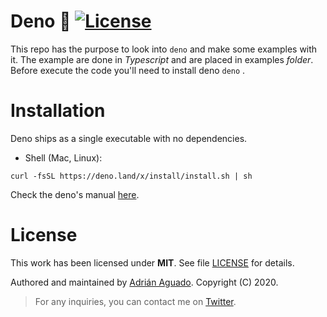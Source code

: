 
Deno 🦕 [![License](https://img.shields.io/cocoapods/l/ParticlesLoadingView.svg?style=flat)](LICENSE.md)
=======
This repo has the purpose to look into `deno` and make some examples with it. The example are done in _Typescript_ and are placed in examples _folder_. Before execute the code you'll need to install deno  `deno` . 

Installation
=======
Deno ships as a single executable with no dependencies. 

* Shell (Mac, Linux):

``
curl -fsSL https://deno.land/x/install/install.sh | sh
``

Check the deno's manual [here](https://deno.land/manual#introduction).

License
=======
This work has been licensed under **MIT**. See file [LICENSE](LICENSE) for details. 

Authored and maintained by [Adrián Aguado](github.com/aguadotzn). Copyright (C) 2020. 


>For any inquiries, you can contact me on [Twitter](twitter.com/aguadotzn).
